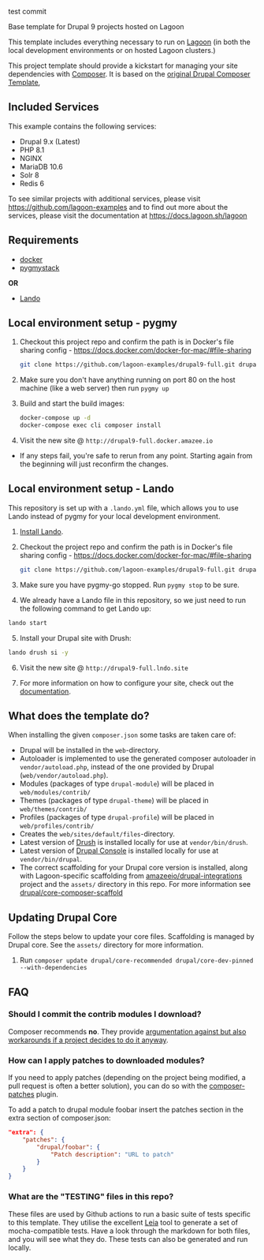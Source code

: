 test commit

Base template for Drupal 9 projects hosted on Lagoon


This template includes everything necessary to run on [Lagoon](https://www.github.com/uselagoon/lagoon) (in both the local development environments or on hosted Lagoon clusters.)

This project template should provide a kickstart for managing your site
dependencies with [Composer](https://getcomposer.org/). It is based on the [original Drupal Composer Template](https://github.com/drupal-composer/drupal-project), 

## Included Services

This example contains the following services:
* Drupal 9.x (Latest)
* PHP 8.1
* NGINX
* MariaDB 10.6
* Solr 8
* Redis 6

To see similar projects with additional services, please visit https://github.com/lagoon-examples and to find out more about the services, please visit the documentation at https://docs.lagoon.sh/lagoon

## Requirements

* [docker](https://docs.docker.com/install/)
* [pygmystack](https://www.github.com/pygmystack/pygmy)

**OR**

* [Lando](https://docs.lando.dev/basics/installation.html#system-requirements)

## Local environment setup - pygmy

1. Checkout this project repo and confirm the path is in Docker's file sharing config - https://docs.docker.com/docker-for-mac/#file-sharing

    ```bash
    git clone https://github.com/lagoon-examples/drupal9-full.git drupal9-full && cd $_
    ```

2. Make sure you don't have anything running on port 80 on the host machine (like a web server) then run `pygmy up`

3. Build and start the build images:

    ```bash
    docker-compose up -d
    docker-compose exec cli composer install
    ```

4. Visit the new site @ `http://drupal9-full.docker.amazee.io`

* If any steps fail, you're safe to rerun from any point.
Starting again from the beginning will just reconfirm the changes.

## Local environment setup - Lando

This repository is set up with a `.lando.yml` file, which allows you to use Lando instead of pygmy for your local development environment.

1. [Install Lando](https://docs.lando.dev/basics/installation.html#system-requirements).

2. Checkout the project repo and confirm the path is in Docker's file sharing config - https://docs.docker.com/docker-for-mac/#file-sharing

    ```bash
    git clone https://github.com/lagoon-examples/drupal9-full.git drupal9-full && cd $_
    ```

3. Make sure you have pygmy-go stopped. Run `pygmy stop` to be sure.

4. We already have a Lando file in this repository, so we just need to run the following command to get Lando up:

 ```bash
lando start
```

5. Install your Drupal site with Drush:

```bash
lando drush si -y
```

6. Visit the new site @ `http://drupal9-full.lndo.site`
 
7. For more information on how to configure your site, check out the [documentation](https://docs.lando.dev/config/lagoon.html).

## What does the template do?

When installing the given `composer.json` some tasks are taken care of:

* Drupal will be installed in the `web`-directory.
* Autoloader is implemented to use the generated composer autoloader in `vendor/autoload.php`,
  instead of the one provided by Drupal (`web/vendor/autoload.php`).
* Modules (packages of type `drupal-module`) will be placed in `web/modules/contrib/`
* Themes (packages of type `drupal-theme`) will be placed in `web/themes/contrib/`
* Profiles (packages of type `drupal-profile`) will be placed in `web/profiles/contrib/`
* Creates the `web/sites/default/files`-directory.
* Latest version of [Drush](https://www.drush.org/latest/) is installed locally for use at `vendor/bin/drush`.
* Latest version of [Drupal Console](http://www.drupalconsole.com) is installed locally for use at `vendor/bin/drupal`.
* The correct scaffolding for your Drupal core version is installed, along with Lagoon-specific scaffolding from [amazeeio/drupal-integrations](https://github.com/amazeeio/drupal-integrations) project and the `assets/` directory in this repo.  For more information see [drupal/core-composer-scaffold](https://github.com/drupal/core-composer-scaffold)

## Updating Drupal Core

Follow the steps below to update your core files. Scaffolding is managed by Drupal core. See the `assets/` directory for more information. 

1. Run `composer update drupal/core-recommended drupal/core-dev-pinned --with-dependencies`

## FAQ

### Should I commit the contrib modules I download?

Composer recommends **no**. They provide [argumentation against but also
workarounds if a project decides to do it anyway](https://getcomposer.org/doc/faqs/should-i-commit-the-dependencies-in-my-vendor-directory.md).

### How can I apply patches to downloaded modules?

If you need to apply patches (depending on the project being modified, a pull
request is often a better solution), you can do so with the
[composer-patches](https://github.com/cweagans/composer-patches) plugin.

To add a patch to drupal module foobar insert the patches section in the extra
section of composer.json:

```json
"extra": {
    "patches": {
        "drupal/foobar": {
            "Patch description": "URL to patch"
        }
    }
}
```

### What are the "TESTING" files in this repo?

These files are used by Github actions to run a basic suite of tests specific to this template.  They utilise the excellent [Leia](https://github.com/lando/leia) tool to generate a set of mocha-compatible tests.  Have a look through the markdown for both files, and you will see what they do. These tests can also be generated and run locally.

